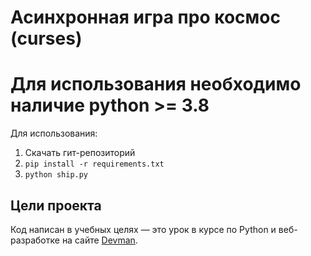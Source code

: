# Асинхронная игра про космос (curses)

# Для использования необходимо наличие python >= 3.8

Для использования:
1. Скачать гит-репозиторий
2. `pip install -r requirements.txt`
3. `python ship.py`
 
## Цели проекта

Код написан в учебных целях — это урок в курсе по Python и веб-разработке на сайте [Devman](https://dvmn.org).